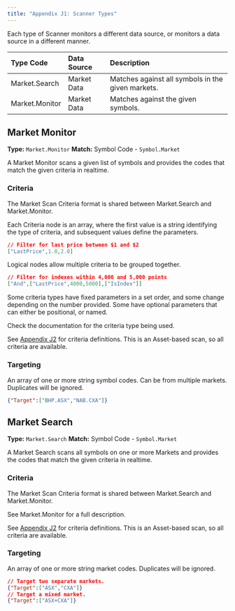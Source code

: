 ```yaml
---
title: "Appendix J1: Scanner Types"
---
```


Each type of Scanner monitors a different data source, or monitors a data source in a different manner.

| Type Code       | Data Source      | Description |
| :-------------- | :--------------- | :---------- |
| Market.Search   | Market Data      | Matches against all symbols in the given markets. |
| Market.Monitor  | Market Data      | Matches against the given symbols. |

## Market Monitor

**Type:** `Market.Monitor`
**Match:** Symbol Code - `Symbol.Market`

A Market Monitor scans a given list of symbols and provides the codes that match the given criteria in realtime.

### Criteria

The Market Scan Criteria format is shared between Market.Search and Market.Monitor.

Each Criteria node is an array, where the first value is a string identifying the type of criteria, and subsequent values define the parameters.

```json
// Filter for last price between $1 and $2
["LastPrice",1.0,2.0]
```

Logical nodes allow multiple criteria to be grouped together.

```json
// Filter for indexes within 4,000 and 5,000 points
["And",["LastPrice",4000,5000],["IsIndex"]]
```

Some criteria types have fixed parameters in a set order, and some change depending on the number provided. Some have optional parameters that can either be positional, or named.

Check the documentation for the criteria type being used.

See [Appendix J2](../j2-market-scan-criteria/) for criteria definitions. This is an Asset-based scan, so all criteria are available.

### Targeting

An array of one or more string symbol codes. Can be from multiple markets. Duplicates will be ignored.

```json
{"Target":["BHP.ASX","NAB.CXA"]}
```

## Market Search

**Type:** `Market.Search`
**Match:** Symbol Code - `Symbol.Market`

A Market Search scans all symbols on one or more Markets and provides the codes that match the given criteria in realtime.

### Criteria

The Market Scan Criteria format is shared between Market.Search and Market.Monitor.

See Market.Monitor for a full description.

See [Appendix J2](../j2-market-scan-criteria/) for criteria definitions. This is an Asset-based scan, so all criteria are available.

### Targeting

An array of one or more string market codes. Duplicates will be ignored.

```json
// Target two separate markets.
{"Target":["ASX","CXA"]}
// Target a mixed market.
{"Target":["ASX+CXA"]}
```
